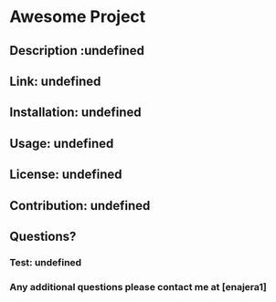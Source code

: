 
  # Awesome Project

  ## Description :undefined
  
  ## Link: undefined

  ## Installation: undefined

  ## Usage: undefined

  ## License: undefined

  ## Contribution: undefined

  ## Questions? 

  ### Test: undefined
  ### Any additional questions please contact me at [enajera1]
  